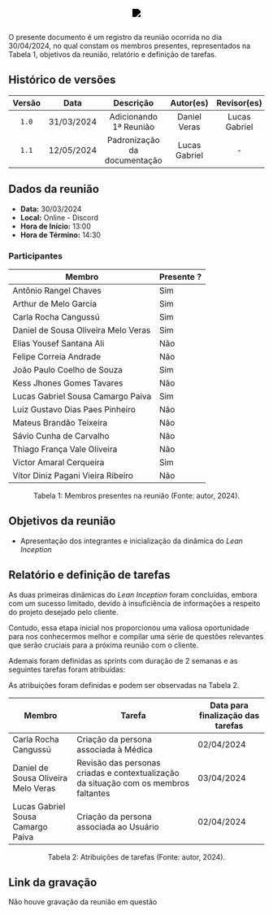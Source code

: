 <br/>
<div style="display: flex; flex-direction: column; justify-content: center; align-items:center;">
    <img src="https://dansousamelo.github.io/RQ_ISP/assets/backlog/BACKLOG-ICON.png" style="filter: brightness(0%);" />
</div>
<br/>
<p align="flex-direction: column; justify">
O presente documento é um registro da reunião ocorrida no dia 30/04/2024, no qual constam os membros presentes,
representados na Tabela 1, objetivos da reunião, relatório e definição de tarefas.</p>

## Histórico de versões

| Versão |    Data    |          Descrição           |   Autor(es)   |  Revisor(es)  |
| :----: | :--------: | :--------------------------: | :-----------: | :-----------: |
| `1.0`  | 31/03/2024 |    Adicionando 1ª Reunião    | Daniel Veras  | Lucas Gabriel |
| `1.1`  | 12/05/2024 | Padronização da documentação | Lucas Gabriel |       -       |

## Dados da reunião

- **Data:** 30/03/2024
- **Local:** Online - Discord
- **Hora de Início:** 13:00
- **Hora de Término:** 14:30

### Participantes

| Membro                              | Presente ? |
| ----------------------------------- | ---------- |
| Antônio Rangel Chaves               | Sim        |
| Arthur de Melo Garcia               | Sim        |
| Carla Rocha Cangussú                | Sim        |
| Daniel de Sousa Oliveira Melo Veras | Sim        |
| Elias Yousef Santana Ali            | Não        |
| Felipe Correia Andrade              | Não        |
| João Paulo Coelho de Souza          | Sim        |
| Kess Jhones Gomes Tavares           | Não        |
| Lucas Gabriel Sousa Camargo Paiva   | Sim        |
| Luiz Gustavo Dias Paes Pinheiro     | Não        |
| Mateus Brandão Teixeira             | Não        |
| Sávio Cunha de Carvalho             | Não        |
| Thiago França Vale Oliveira         | Não        |
| Victor Amaral Cerqueira             | Sim        |
| Vítor Diniz Pagani Vieira Ribeiro   | Não        |

<div style="text-align: center">
<p> Tabela 1: Membros presentes na reunião (Fonte: autor, 2024). </p>
</div>

## Objetivos da reunião

- Apresentação dos integrantes e inicialização da dinâmica do <i>Lean Inception</i>

## Relatório e definição de tarefas

As duas primeiras dinâmicas do <i>Lean Inception</i> foram concluídas, embora com um sucesso limitado, devido à insuficiência de informações a respeito do projeto desejado pelo cliente. 

Contudo, essa etapa inicial nos proporcionou uma valiosa oportunidade para nos conhecermos melhor e compilar uma série de questões relevantes que serão cruciais para a próxima reunião com o cliente.

Ademais foram definidas as sprints com duração de 2 semanas e as seguintes tarefas foram atribuídas:

As atribuições foram definidas e podem ser observadas na Tabela 2.

| Membro                              | Tarefa                                                                               | Data para finalização das tarefas |
| ----------------------------------- | ------------------------------------------------------------------------------------ | --------------------------------- |
| Carla Rocha Cangussú                | Criação da persona associada à Médica                                                | 02/04/2024                        |
| Daniel de Sousa Oliveira Melo Veras | Revisão das personas criadas e contextualização da situação com os membros faltantes | 03/04/2024                        |
| Lucas Gabriel Sousa Camargo Paiva   | Criação da persona associada ao Usuário                                              | 02/04/2024                        |
<div style="text-align: center">
<p> Tabela 2: Atribuições de tarefas (Fonte: autor, 2024). </p>
</div>

## Link da gravação

Não houve gravação da reunião em questão
